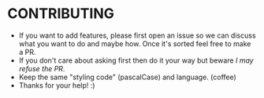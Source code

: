 # CONTRIBUTING

- If you want to add features, please first open an issue so we can discuss what you want to do and maybe how. Once it's sorted feel free to make a PR.
- If you don't care about asking first then do it your way but beware *I may refuse the PR*.
- Keep the same "styling code" (pascalCase) and language. (coffee)
- Thanks for your help! :)
